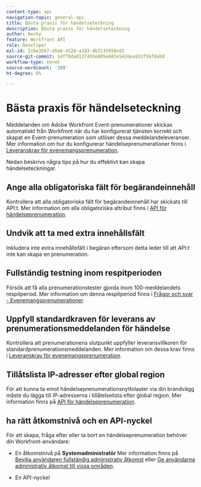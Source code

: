 ```yaml
---
content-type: api
navigation-topic: general-api
title: Bästa praxis för händelseteckning
description: Bästa praxis för händelseteckning
author: Becky
feature: Workfront API
role: Developer
exl-id: 2c6e3567-d5eb-4528-a393-dbf235958ed2
source-git-commit: 14ff8da8137493e805e683e5426ea933f56f8eb8
workflow-type: tm+mt
source-wordcount: '269'
ht-degree: 0%

---
```



# Bästa praxis för händelseteckning

Meddelanden om Adobe Workfront Event-prenumerationer skickas automatiskt från Workfront när du har konfigurerat tjänsten korrekt och skapat en Event-prenumeration som utlöser dessa meddelandeleveranser. Mer information om hur du konfigurerar händelseprenumerationer finns i [Leveranskrav för evenemangsprenumeration](../../wf-api/general/setup-event-sub-endpoint.md).


Nedan beskrivs några tips på hur du effektivt kan skapa händelseteckningar.

## Ange alla obligatoriska fält för begärandeinnehåll

Kontrollera att alla obligatoriska fält för begärandeinnehåll har skickats till API:t. Mer information om alla obligatoriska attribut finns i [API för händelseprenumeration](../../wf-api/general/event-subs-api.md).

## Undvik att ta med extra innehållsfält

Inkludera inte extra innehållsfält i begäran eftersom detta leder till att API:t inte kan skapa en prenumeration.

## Fullständig testning inom respitperioden

Försök att få alla prenumerationstester gjorda inom 100-meddelandets respitperiod. Mer information om denna respitperiod finns i [Frågor och svar - Evenemangsprenumerationer](../../wf-api/general/event-subs-faq.md).

## Uppfyll standardkraven för leverans av prenumerationsmeddelanden för händelse

Kontrollera att prenumerationens slutpunkt uppfyller leveransvillkoren för standardprenumerationsmeddelanden. Mer information om dessa krav finns i [Leveranskrav för evenemangsprenumeration](../../wf-api/general/setup-event-sub-endpoint.md).

## Tillåtslista IP-adresser efter global region

För att kunna ta emot händelseprenumerationsnyttolaster via din brandvägg måste du lägga till IP-adresserna i tillåtelselista efter global region. Mer information finns på [API för händelseprenumeration](../../wf-api/general/event-subs-api.md).

## ha rätt åtkomstnivå och en API-nyckel

För att skapa, fråga efter eller ta bort en händelseprenumeration behöver din Workfront-användare:

* En åtkomstnivå på **Systemadministratör**
Mer information finns på [Bevilja användaren fullständig administrativ åtkomst](../../administration-and-setup/add-users/configure-and-grant-access/grant-a-user-full-administrative-access.md) eller [Ge användarna administrativ åtkomst till vissa områden](../../administration-and-setup/add-users/configure-and-grant-access/grant-users-admin-access-certain-areas.md).

* En API-nyckel

  <!--
  <p data-mc-conditions="QuicksilverOrClassic.Draft mode">To learn more, see .</p>
  -->
